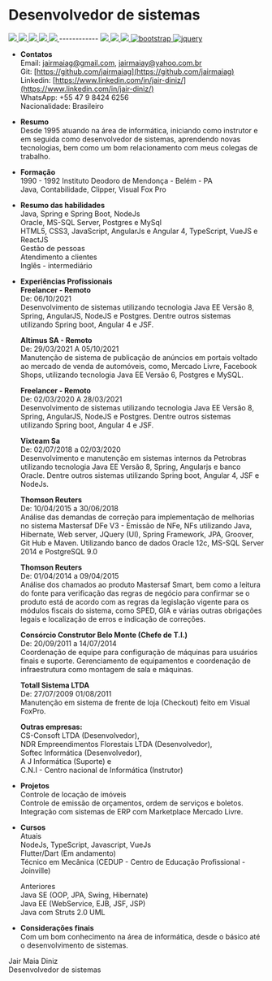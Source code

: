 # Desenvolvedor de sistemas
<a href="https://www.linkedin.com/in/jair-diniz/" alt="linkedin" target="_blank">
<img src="https://img.shields.io/badge/LinkedIn-%230077B5.svg?&style=flat&logo=linkedin&logoColor=white">
</a>
<a href="https://web.whatsapp.com/send?phone=5547984246256&text=Oi%20Jair,%20tudo%20bem?%20Podemos%20conversar?" alt="WhatsApp" target="_blank" rel="noopener noreferrer">
<img src="https://img.shields.io/badge/-WhatsApp-25d366?style=flat&labelColor=25d366&logo=whatsapp&logoColor=white"/>
</a>
<a href="mailto:jairmaiag@gmail.com" alt="gmail" target="_blank">
<img src="https://img.shields.io/badge/-Gmail-FF0000?style=flat&labelColor=FF0000&logo=gmail&logoColor=white&link=mailto:jairmaiag@gmail.com" />
</a>
<a href="mailto:jairmaiay@yahoo.com.br" alt="yahoo" target="_blank">
<img src="https://img.shields.io/badge/-Yahoo-1c3e5c?style=flat&labelColor=1c3e5c&logo=yahoo&logoColor=white&link=mailto:jairmaiay@yahoo.com.br" />
</a>
<a href="https://github.com/jairmaiag" alt="github" target="_blank">
<img src="https://img.shields.io/badge/GitHub-000000?&style=flat&logo=GitHub&logoColor=white">
</a>
------------
<a href="https://html.spec.whatwg.org/multipage/" alt="html5" target="_blank">
<img src="https://img.shields.io/badge/HTML5-d84924?&logo=HTML5&logoColor=white&style=flat" />
</a>
<a href="https://www.w3c.br/Cursos/CursoCSS3/" alt="css" target="_blank">
<img src="https://img.shields.io/badge/CSS3-327fff?&logo=CSS3&logoColor=FFFF&style=flat" />
</a>
<a href="https://www.w3.org/standards/webdesign/script" alt="javascript" target="_blank">
<img src="https://img.shields.io/badge/JavaScript-f0c13d?&logo=javascript&logoColor=white&style=flat"/>
</a>
<a href="https://getbootstrap.com.br/docs/4.1/getting-started/introduction/" alt="bootstrap" target="_blank">
<img src="https://img.shields.io/badge/BootStrap-563d7c?&logo=bootstrap&logoColor=white&style=flat" alt="bootstrap"/>
</a>
<a href="https://jquery.com/" alt="jquary" target="_blank">
<img src="https://img.shields.io/badge/-Jquery-327fff?&logo=jquery&logoColor=FFFF&style=flat" alt="jquery"/>
</a>

* **Contatos**  
	Email: [jairmaiag@gmail.com](jairmaiag@gmail.com), [jairmaiay@yahoo.com.br](jairmaiay@yahoo.com.br)  
	Git: [https://github.com/jairmaiag](https://github.com/jairmaiag)  
	Linkedin: [https://www.linkedin.com/in/jair-diniz/](https://www.linkedin.com/in/jair-diniz/)  
	WhatsApp: +55 47 9 8424 6256  
	Nacionalidade: Brasileiro  

* **Resumo**   
	Desde 1995 atuando na área de informática, iniciando como instrutor e em seguida como desenvolvedor de sistemas, aprendendo novas tecnologias, bem como um bom relacionamento com meus colegas de trabalho.

* **Formação**  
1990 - 1992 Instituto Deodoro de Mendonça - Belém - PA  
Java, Contabilidade, Clipper, Visual Fox Pro

* **Resumo das habilidades**  
 Java, Spring e Spring Boot, NodeJs  
 Oracle, MS-SQL Server, Postgres e MySql  
 HTML5, CSS3, JavaScript, AngularJs e Angular 4, TypeScript, VueJS e ReactJS  
 Gestão de pessoas  
 Atendimento a clientes  
 Inglês - intermediário  

* **Experiências Profissionais**  
 __Freelancer - Remoto__  
 De: 06/10/2021  
 Desenvolvimento de sistemas utilizando tecnologia Java EE Versão 8, Spring, AngularJS, NodeJS e Postgres. Dentre outros sistemas utilizando Spring boot, Angular 4 e JSF.  
 
   __Altimus SA - Remoto__  
 De: 29/03/2021 A 05/10/2021  
 Manutenção de sistema de publicação de anúncios em portais voltado ao mercado de venda de automóveis, como, Mercado Livre, Facebook Shops, utilizando tecnologia Java EE Versão 6, Postgres e MySQL.  
 
   __Freelancer - Remoto__  
 De: 02/03/2020 A 28/03/2021  
 Desenvolvimento de sistemas utilizando tecnologia Java EE Versão 8, Spring, AngularJS, NodeJS e Postgres. Dentre outros sistemas utilizando Spring boot, Angular 4 e JSF.   
	
  __Vixteam Sa__  
De: 02/07/2018 a 02/03/2020  
Desenvolvimento e manutenção em sistemas internos da Petrobras utilizando tecnologia Java EE Versão 8, Spring, Angularjs e banco Oracle. Dentre outros sistemas utilizando Spring boot, Angular 4, JSF e NodeJs.   
	
  __Thomson Reuters__  
De: 10/04/2015 a 30/06/2018  
Análise das demandas de correção para implementação de melhorias no sistema Mastersaf DFe V3 - Emissão de NFe, NFs utilizando Java, Hibernate, Web server,  JQuery (UI), Spring Framework, JPA, Groover, Git Hub e Maven. Utilizando banco de dados Oracle 12c, MS-SQL Server 2014 e PostgreSQL 9.0  

  __Thomson Reuters__  
De: 01/04/2014 a 09/04/2015  
Análise dos chamados ao produto Mastersaf Smart, bem como a leitura do fonte para verificação das regras de negócio para confirmar se o produto está de acordo com as regras da legislação vigente para os módulos fiscais do sistema, como SPED, GIA e várias outras obrigações legais e localização de erros e indicação de correções.  

  __Consórcio Construtor Belo Monte (Chefe de T.I.)__  
De: 20/09/2011 a 14/07/2014  
Coordenação de equipe para configuração de máquinas para usuários finais e suporte. Gerenciamento de equipamentos e coordenação de infraestrutura como montagem de sala e máquinas.  

  __Totall Sistema LTDA__  
De: 27/07/2009 01/08/2011  
Manutenção em sistema de frente de loja (Checkout) feito em Visual FoxPro.  

  __Outras empresas:__  
CS-Consoft LTDA (Desenvolvedor),  
NDR Empreendimentos Florestais LTDA (Desenvolvedor),  
Softec Informática (Desenvolvedor),  
A J Informática (Suporte) e  
C.N.I - Centro nacional de Informática (Instrutor)

* **Projetos**  
Controle de locação de imóveis  
Controle de emissão de orçamentos, ordem de serviços e boletos.  
Integração com sistemas de ERP com Marketplace Mercado Livre.  

* **Cursos**  
Atuais  
  NodeJs, TypeScript, Javascript, VueJs  
  Flutter/Dart (Em andamento)  
  Técnico em Mecânica (CEDUP - Centro de Educação Profissional - Joinville)

  Anteriores  
  Java SE (OOP, JPA, Swing, Hibernate)  
  Java EE (WebService, EJB, JSF, JSP)  
  Java com Struts 2.0 
  UML

* **Considerações finais**  
Com um bom conhecimento na área de informática, desde o básico até o desenvolvimento de sistemas.  

Jair Maia Diniz  
Desenvolvedor de sistemas

